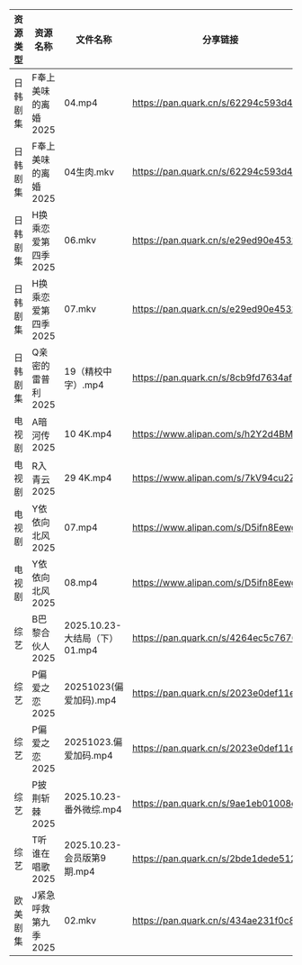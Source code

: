 | 资源类型 | 资源名称         | 文件名称                    | 分享链接                                 | 更新时间                |
| ---- | ------------ | ----------------------- | ------------------------------------ | ------------------- |
| 日韩剧集 | F奉上美味的离婚2025 | 04.mp4                  | https://pan.quark.cn/s/62294c593d49  | 2025-10-23 12:19:51 |
| 日韩剧集 | F奉上美味的离婚2025 | 04生肉.mkv                | https://pan.quark.cn/s/62294c593d49  | 2025-10-23 10:20:00 |
| 日韩剧集 | H换乘恋爱第四季2025 | 06.mkv                  | https://pan.quark.cn/s/e29ed90e4532  | 2025-10-23 12:20:35 |
| 日韩剧集 | H换乘恋爱第四季2025 | 07.mkv                  | https://pan.quark.cn/s/e29ed90e4532  | 2025-10-23 12:20:32 |
| 日韩剧集 | Q亲密的雷普利2025  | 19（精校中字）.mp4            | https://pan.quark.cn/s/8cb9fd7634af  | 2025-10-23 12:23:08 |
| 电视剧  | A暗河传2025     | 10 4K.mp4               | https://www.alipan.com/s/h2Y2d4BMiik | 2025-10-23 16:03:25 |
| 电视剧  | R入青云2025     | 29 4K.mp4               | https://www.alipan.com/s/7kV94cu2ZMy | 2025-10-23 16:03:52 |
| 电视剧  | Y依依向北风2025   | 07.mp4                  | https://www.alipan.com/s/D5ifn8EewgV | 2025-10-23 00:04:38 |
| 电视剧  | Y依依向北风2025   | 08.mp4                  | https://www.alipan.com/s/D5ifn8EewgV | 2025-10-23 00:04:37 |
| 综艺   | B巴黎合伙人2025   | 2025.10.23-大结局（下）01.mp4 | https://pan.quark.cn/s/4264ec5c7676  | 2025-10-23 19:27:20 |
| 综艺   | P偏爱之恋2025    | 20251023(偏爱加码).mp4      | https://pan.quark.cn/s/2023e0def11e  | 2025-10-23 12:29:40 |
| 综艺   | P偏爱之恋2025    | 20251023.偏爱加码.mp4       | https://pan.quark.cn/s/2023e0def11e  | 2025-10-23 12:29:36 |
| 综艺   | P披荆斩棘2025    | 2025.10.23-番外微综.mp4     | https://pan.quark.cn/s/9ae1eb01008d  | 2025-10-23 12:29:56 |
| 综艺   | T听谁在唱歌2025   | 2025.10.23-会员版第9期.mp4   | https://pan.quark.cn/s/2bde1dede512  | 2025-10-23 16:30:42 |
| 欧美剧集 | J紧急呼救第九季2025 | 02.mkv                  | https://pan.quark.cn/s/434ae231f0c8  | 2025-10-23 12:21:10 |
